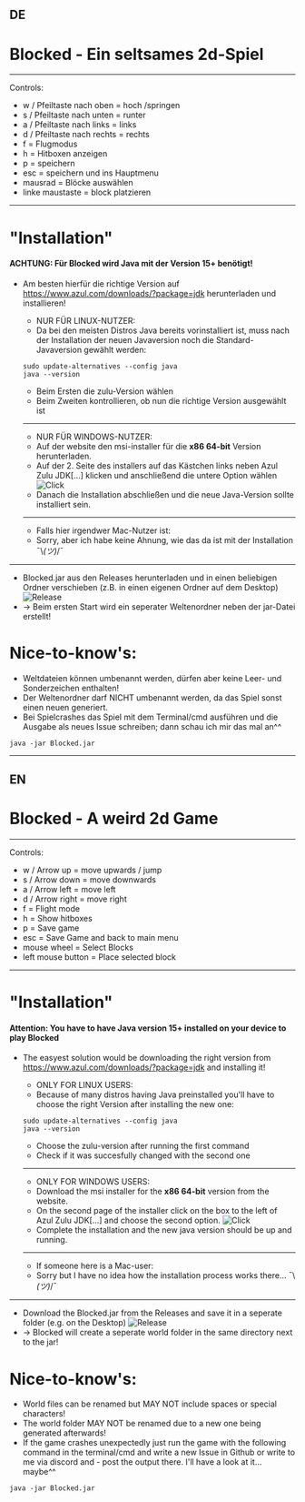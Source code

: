DE
---
# Blocked - Ein seltsames 2d-Spiel

---

Controls:

* w / Pfeiltaste nach oben = hoch /springen
* s / Pfeiltaste nach unten = runter
* a / Pfeiltaste nach links = links
* d / Pfeiltaste nach rechts = rechts
* f = Flugmodus
* h = Hitboxen anzeigen
* p = speichern
* esc = speichern und ins Hauptmenu
* mausrad = Blöcke auswählen
* linke maustaste = block platzieren

---

# "Installation"

#### ACHTUNG: Für Blocked wird Java mit der Version 15+ benötigt!
* Am besten hierfür die richtige Version auf https://www.azul.com/downloads/?package=jdk herunterladen und installieren!

    - NUR FÜR LINUX-NUTZER:
    - Da bei den meisten Distros Java bereits vorinstalliert ist, muss nach der Installation der neuen Javaversion noch die Standard-Javaversion gewählt werden:
    ```
    sudo update-alternatives --config java
    java --version
    ```
    - Beim Ersten die zulu-Version wählen
    - Beim Zweiten kontrollieren, ob nun die richtige Version ausgewählt ist

    ----

    - NUR FÜR WINDOWS-NUTZER:
    - Auf der website den msi-installer für die **x86 64-bit** Version herunterladen.
    - Auf der 2. Seite des installers auf das Kästchen links neben Azul Zulu JDK[...] klicken und anschließend die untere Option wählen
![Click](https://cdn.discordapp.com/attachments/851116039223509062/874948214598545449/unknown.png)
    - Danach die Installation abschließen und die neue Java-Version sollte installiert sein.
   
   ----
   
   - Falls hier irgendwer Mac-Nutzer ist:
   - Sorry, aber ich habe keine Ahnung, wie das da ist mit der Installation ¯\\_(ツ)_/¯
    
----

* Blocked.jar aus den Releases herunterladen und in einen beliebigen Ordner verschieben (z.B. in einen eigenen Ordner auf dem Desktop)
![Release](https://cdn.discordapp.com/attachments/851116039223509062/874771196376403988/Screenshot_20210810_233340.png)
* -> Beim ersten Start wird ein seperater Weltenordner neben der jar-Datei erstellt!


# Nice-to-know's:
- Weltdateien können umbenannt werden, dürfen aber keine Leer- und Sonderzeichen enthalten!
- Der Weltenordner darf NICHT umbenannt werden, da das Spiel sonst einen neuen generiert.
- Bei Spielcrashes das Spiel mit dem Terminal/cmd ausführen und die Ausgabe als neues Issue schreiben; dann schau ich mir das mal an^^
```
java -jar Blocked.jar
```
-----

EN
---
# Blocked - A weird 2d Game

---

Controls:

* w / Arrow up = move upwards / jump
* s / Arrow down = move downwards
* a / Arrow left = move left
* d / Arrow right = move right
* f = Flight mode
* h = Show hitboxes
* p = Save game
* esc = Save Game and back to main menu
* mouse wheel = Select Blocks
* left mouse button = Place selected block

---

# "Installation"

#### Attention: You have to have Java version 15+ installed on your device to play Blocked
* The easyest solution would be downloading the right version from https://www.azul.com/downloads/?package=jdk and installing it!

    - ONLY FOR LINUX USERS:
    - Because of many distros having Java preinstalled you'll have to choose the right Version after installing the new one:
    ```
    sudo update-alternatives --config java
    java --version
    ```
    - Choose the zulu-version after running the first command
    - Check if it was succesfully changed with the second one

    ----

    - ONLY FOR WINDOWS USERS:
    - Download the msi installer for the **x86 64-bit** version from the website.
    - On the second page of the installer click on the box to the left of Azul Zulu JDK[...] and choose the second option.
![Click](https://cdn.discordapp.com/attachments/851116039223509062/874948214598545449/unknown.png)
    - Complete the installation and the new java version should be up and running.
   
   ----
   
   - If someone here is a Mac-user:
   - Sorry but I have no idea how the installation process works there... ¯\\_(ツ)_/¯

---

* Download the Blocked.jar from the Releases and save it in a seperate folder (e.g. on the Desktop)
![Release](https://cdn.discordapp.com/attachments/851116039223509062/874771196376403988/Screenshot_20210810_233340.png)
* -> Blocked will create a seperate world folder in the same directory next to the jar!


# Nice-to-know's:
- World files can be renamed but MAY NOT include spaces or special characters!
- The world folder MAY NOT be renamed due to a new one being generated afterwards!
- If the game crashes unexpectedly just run the game with the following command in the terminal/cmd and write a new Issue in Github or write to me via discord and - post the output there. I'll have a look at it... maybe^^
```
java -jar Blocked.jar
```
